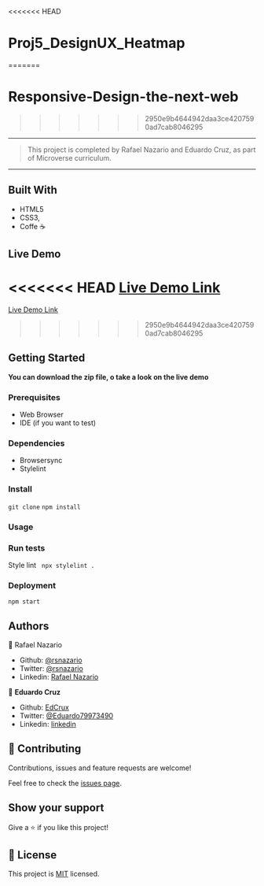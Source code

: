 <<<<<<< HEAD
# Proj5_DesignUX_Heatmap
=======
# Responsive-Design-the-next-web
>>>>>>> 2950e9b4644942daa3ce4207590ad7cab8046295

---

> This project is completed by Rafael Nazario and Eduardo Cruz, as part of Microverse curriculum.  

---

## Built With

- HTML5
- CSS3,
- Coffe ☕

## Live Demo

<<<<<<< HEAD
[Live Demo Link](https://rawcdn.githack.com/rsnazario/Proj5_DesignUX_Heatmap/a56c01c740fae44b9621561b3d17519540d1cf59/index.html)
=======
[Live Demo Link]()
>>>>>>> 2950e9b4644942daa3ce4207590ad7cab8046295

## Getting Started

**You can download the zip file, o take a look on the live demo**

### Prerequisites
- Web Browser
- IDE (if you want to test)

### Dependencies

- Browsersync
- Stylelint

### Install

`git clone` `npm install`

### Usage

### Run tests
Style lint
` npx stylelint .`
### Deployment

`npm start`

## Authors

:bust_in_silhouette: Rafael Nazario
  - Github: [@rsnazario](https://github.com/rsnazario)
  - Twitter: [@rsnazario](https://twitter.com/rsnazario)
  - Linkedin: [Rafael Nazario](https://www.linkedin.com/in/rafael-nazario-692b8293/)


👤 **Eduardo Cruz**

- Github: [EdCrux](https://github.com/EdCrux)
- Twitter: [@Eduardo79973490](https://twitter.com/twitterhandle)
- Linkedin: [linkedin](www.linkedin.com/in/edcrux)

## 🤝 Contributing

Contributions, issues and feature requests are welcome!

Feel free to check the [issues page](issues/).

## Show your support

Give a ⭐️ if you like this project!

## 📝 License

This project is [MIT](lic.url) licensed.
